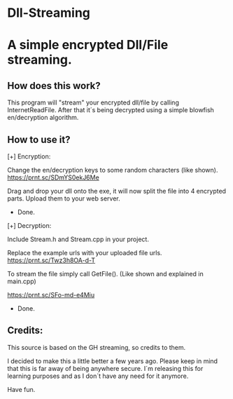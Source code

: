 # Dll-Streaming

# A simple encrypted Dll/File streaming.

## How does this work?

This program will "stream" your encrypted dll/file by calling InternetReadFile.
After that it´s being decrypted using a simple blowfish en/decryption algorithm.

## How to use it?

[+] Encryption: 

Change the en/decryption keys to some random characters (like shown). 
https://prnt.sc/SDmYS0ekJ6Me

Drag and drop your dll onto the exe, it will now split the file into 4 encrypted parts. Upload them to your web server. 
 - Done.

[+] Decryption:

Include Stream.h and Stream.cpp in your project.

Replace the example urls with your uploaded file urls.
https://prnt.sc/Twz3h8OA-d-T

To stream the file simply call GetFile(). (Like shown and explained in main.cpp)

https://prnt.sc/SFo-md-e4Miu

- Done.


## Credits:

This source is based on the GH streaming, so credits to them.

I decided to make this a little better a few years ago. Please keep in mind that this is far away of being anywhere secure. 
I´m releasing this for learning purposes and as I don´t have any need for it anymore.

Have fun. 
